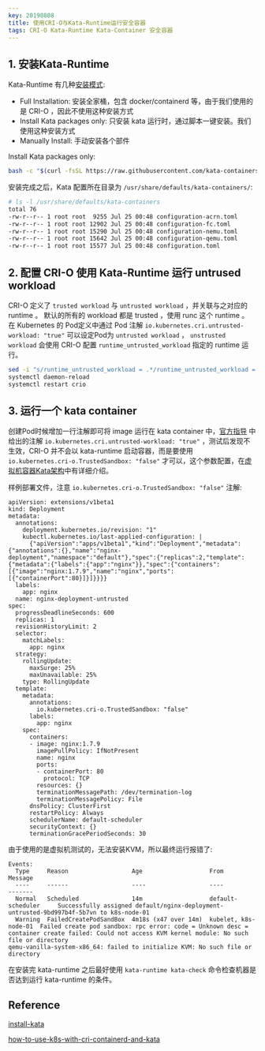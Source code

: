 ```yaml
---
key: 20190808
title: 使用CRI-O与Kata-Runtime运行安全容器
tags: CRI-O Kata-Runtime Kata-Container 安全容器
---
```


## 1. 安装Kata-Runtime

Kata-Runtime 有几种[安装模式](https://github.com/kata-containers/documentation/blob/master/install/installing-with-kata-manager.md):

- Full Installation: 安装全家桶，包含 docker/containerd 等，由于我们使用的是 CRI-O ，因此不使用这种安装方式
- Install Kata packages only: 只安装 kata 运行时，通过脚本一键安装。我们使用这种安装方式
- Manually Install: 手动安装各个部件

Install Kata packages only:

```bash
bash -c "$(curl -fsSL https://raw.githubusercontent.com/kata-containers/tests/master/cmd/kata-manager/kata-manager.sh) install-packages"
```

安装完成之后，Kata 配置所在目录为 ```/usr/share/defaults/kata-containers/```:

```bash
# ls -l /usr/share/defaults/kata-containers
total 76
-rw-r--r-- 1 root root  9255 Jul 25 00:48 configuration-acrn.toml
-rw-r--r-- 1 root root 12902 Jul 25 00:48 configuration-fc.toml
-rw-r--r-- 1 root root 15290 Jul 25 00:48 configuration-nemu.toml
-rw-r--r-- 1 root root 15642 Jul 25 00:48 configuration-qemu.toml
-rw-r--r-- 1 root root 15577 Jul 25 00:48 configuration.toml
```
## 2. 配置 CRI-O 使用 Kata-Runtime 运行 untrused workload

CRI-O 定义了 ```trusted workload``` 与 ```untrusted workload``` ，并关联与之对应的 runtime 。
默认的所有的 workload 都是 trusted ，使用 runc 这个 runtime 。 
在 Kubernetes 的 Pod定义中通过 Pod 注解 ```io.kubernetes.cri.untrusted-workload: "true"``` 可以设定Pod为 ```untrusted workload``` ， ```unstrusted workload``` 会使用 CRI-O 配置 ```runtime_untrusted_workload``` 指定的 runtime 运行。

```bash
sed -i "s/runtime_untrusted_workload = .*/runtime_untrusted_workload = \"\/usr\/bin\/kata-runtime\"/g" /etc/crio/crio.conf
systemctl daemon-reload
systemctl restart crio
```

## 3. 运行一个 kata container

创建Pod时候增加一行注解即可将 image 运行在 kata container 中，[官方指导](https://github.com/kata-containers/documentation/blob/master/how-to/how-to-use-k8s-with-cri-containerd-and-kata.md) 中给出的注解 ```io.kubernetes.cri.untrusted-workload: "true"``` ，测试后发现不生效，CRI-O 并不会以 kata-runtime 启动容器，而是要使用 ```io.kubernetes.cri-o.TrustedSandbox: "false"``` 才可以，这个参数配置，在[虚拟机容器Kata架构](/2019/07/02/虚拟机容器Kata架构.html#cri-o-集成kata-runtime)中有详细介绍。


样例部署文件，注意 ```io.kubernetes.cri-o.TrustedSandbox: "false"``` 注解:

```
apiVersion: extensions/v1beta1
kind: Deployment
metadata:
  annotations:
    deployment.kubernetes.io/revision: "1"
    kubectl.kubernetes.io/last-applied-configuration: |
      {"apiVersion":"apps/v1beta1","kind":"Deployment","metadata":{"annotations":{},"name":"nginx-deployment","namespace":"default"},"spec":{"replicas":2,"template":{"metadata":{"labels":{"app":"nginx"}},"spec":{"containers":[{"image":"nginx:1.7.9","name":"nginx","ports":[{"containerPort":80}]}]}}}}
  labels:
    app: nginx
  name: nginx-deployment-untrusted
spec:
  progressDeadlineSeconds: 600
  replicas: 1
  revisionHistoryLimit: 2
  selector:
    matchLabels:
      app: nginx
  strategy:
    rollingUpdate:
      maxSurge: 25%
      maxUnavailable: 25%
    type: RollingUpdate
  template:
    metadata:
      annotations:
        io.kubernetes.cri-o.TrustedSandbox: "false"
      labels:
        app: nginx
    spec:
      containers:
      - image: nginx:1.7.9
        imagePullPolicy: IfNotPresent
        name: nginx
        ports:
        - containerPort: 80
          protocol: TCP
        resources: {}
        terminationMessagePath: /dev/termination-log
        terminationMessagePolicy: File
      dnsPolicy: ClusterFirst
      restartPolicy: Always
      schedulerName: default-scheduler
      securityContext: {}
      terminationGracePeriodSeconds: 30
```

由于使用的是虚拟机测试的，无法安装KVM，所以最终运行报错了:

```
Events:
  Type     Reason                  Age                   From                  Message
  ----     ------                  ----                  ----                  -------
  Normal   Scheduled               14m                   default-scheduler     Successfully assigned default/nginx-deployment-untrusted-9bd997b4f-5b7vn to k8s-node-01
  Warning  FailedCreatePodSandBox  4m18s (x47 over 14m)  kubelet, k8s-node-01  Failed create pod sandbox: rpc error: code = Unknown desc = container create failed: Could not access KVM kernel module: No such file or directory
qemu-vanilla-system-x86_64: failed to initialize KVM: No such file or directory
```

在安装完 kata-runtime 之后最好使用 ```kata-runtime kata-check``` 命令检查机器是否达到运行 kata-runtime 的条件。

## Reference

[install-kata](https://github.com/kata-containers/documentation/blob/master/install/README.md)

[how-to-use-k8s-with-cri-containerd-and-kata](https://github.com/kata-containers/documentation/blob/master/how-to/how-to-use-k8s-with-cri-containerd-and-kata.md)
